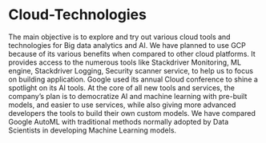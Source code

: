 # Cloud-Technologies
The main objective is to explore and try out various cloud tools and technologies for Big data analytics and AI. We have planned to use GCP because of its various benefits when compared to other cloud platforms. It provides access to the numerous tools like Stackdriver Monitoring, ML engine, Stackdriver Logging, Security scanner service, to help us to focus on building application. Google used its annual Cloud conference to shine a spotlight on its AI tools. At the core of all new tools and services, the company’s plan is to democratize AI and machine learning with pre-built models, and easier to use services, while also giving more advanced developers the tools to build their own custom models. We have compared Google AutoML with traditional methods normally adopted by Data Scientists in developing Machine Learning models.
